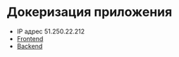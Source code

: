 # Докеризация приложения

- IP адрес 51.250.22.212
- [Frontend](https://kupi.nomoredomainsmonster.ru/)
- [Backend](https://api.kupi.nomoredomainsmonster.ru/)
